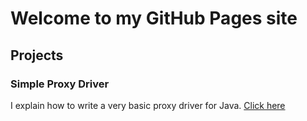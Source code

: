 # Welcome to my GitHub Pages site

## Projects
### Simple Proxy Driver
I explain how to write a very basic proxy driver for Java. [Click here]("/simple_proxy.md")
